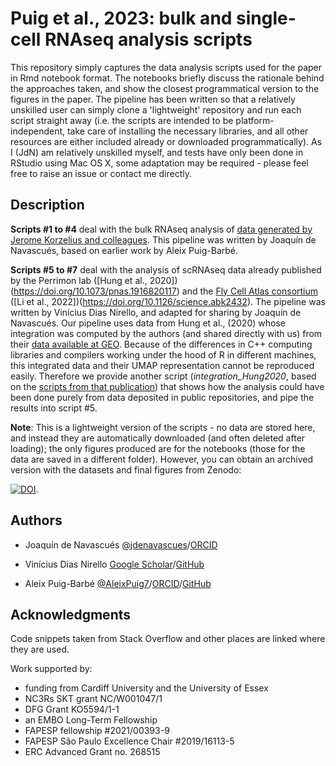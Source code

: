 # Puig et al., 2023: bulk and single-cell RNAseq analysis scripts
 
This repository simply captures the data analysis scripts used for the paper in Rmd notebook format. The notebooks briefly discuss the rationale behind the approaches taken, and show the closest programmatical version to the figures in the paper. The pipeline has been written so that a relatively unskilled user can simply clone a 'lightweight' repository and run each script straight away (i.e. the scripts are intended to be platform-independent, take care of installing the necessary libraries, and all other resources are either included already or downloaded programmatically). As I (JdN) am relatively unskilled myself, and tests have only been done in RStudio using Mac OS X, some adaptation may be required - please feel free to raise an issue or contact me directly.

## Description

**Scripts #1 to #4** deal with the bulk RNAseq analysis of [data generated by Jerome Korzelius and colleagues](https://www.ncbi.nlm.nih.gov/geo/query/acc.cgi?acc=GSE234019). This pipeline was written by Joaquín de Navascués, based on earlier work by Aleix Puig-Barbé.

**Scripts #5 to #7** deal with the analysis of scRNAseq data already published by the Perrimon lab ([Hung et al., 2020])(https://doi.org/10.1073/pnas.1916820117) and the [Fly Cell Atlas consortium](https://flycellatlas.org/) ([Li et al., 2022])(https://doi.org/10.1126/science.abk2432). The pipeline was written by Vinícius Dias Nirello, and adapted for sharing by Joaquín de Navascués. Our pipeline uses data from Hung et al., (2020) whose integration was computed by the authors (and shared directly with us) from their [data available at GEO](https://www.ncbi.nlm.nih.gov/geo/query/acc.cgi?acc=GSE120537). Because of the differences in C++ computing libraries and compilers working under the hood of R in different machines, this integrated data and their UMAP representation cannot be reproduced easily. Therefore we provide another script (_integration_Hung2020_, based on the [scripts from that publication](https://htmlpreview.github.io/?https://github.com/hbc/drosophila-midgut-analysis/blob/master/integration/integration.html)) that shows how the analysis could have been done purely from data deposited in public repositories, and pipe the results into script #5.

**Note**: This is a lightweight version of the scripts - no data are stored here, and instead they are automatically downloaded (and often deleted after loading); the only figures produced are for the notebooks (those for the data are saved in a different folder). However, you can obtain an archived version with the datasets and final figures from Zenodo:

[![DOI](https://zenodo.org/badge/DOI/10.5281/zenodo.8116966.svg)](https://doi.org/10.5281/zenodo.8116966).

## Authors

* Joaquín de Navascués [@jdenavascues](https://twitter.com/jdenavascues)/[ORCID](https://orcid.org/0000-0002-5414-4056)

* Vinícius Dias Nirello [Google Scholar](https://scholar.google.com/citations?user=uMXPCs4AAAAJ)/[GitHub](https://github.com/vnirello)

* Aleix Puig-Barbé [@AleixPuig7](https://twitter.com/AleixPuig7)/[ORCID](https://orcid.org/0000-0001-6677-8489)/[GitHub](https://github.com/aleixpuigb)

## Acknowledgments

Code snippets taken from Stack Overflow and other places are linked where they are used.

Work supported by:
- funding from Cardiff University and the University of Essex
- NC3Rs SKT grant NC/W001047/1
- DFG Grant KO5594/1-1
- an EMBO Long-Term Fellowship
- FAPESP fellowship #2021/00393-9
- FAPESP São Paulo Excellence Chair #2019/16113-5
- ERC Advanced Grant no. 268515
